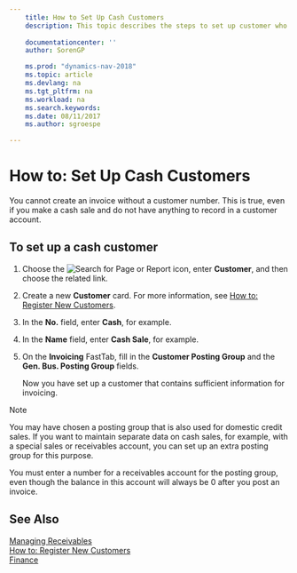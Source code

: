 ```yaml
---
    title: How to Set Up Cash Customers 
    description: This topic describes the steps to set up customer who pays in cash.
    
    documentationcenter: ''
    author: SorenGP

    ms.prod: "dynamics-nav-2018"
    ms.topic: article
    ms.devlang: na
    ms.tgt_pltfrm: na
    ms.workload: na
    ms.search.keywords:
    ms.date: 08/11/2017
    ms.author: sgroespe

---
```

# How to: Set Up Cash Customers
You cannot create an invoice without a customer number. This is true, even if you make a cash sale and do not have anything to record in a customer account.  

## To set up a cash customer  
1. Choose the ![Search for Page or Report](media/ui-search/search_small.png "Search for Page or Report icon") icon, enter **Customer**, and then choose the related link.  
2. Create a new **Customer** card. For more information, see [How to: Register New Customers](sales-how-register-new-customers.md).
3. In the **No.** field, enter **Cash**, for example.  
4. In the **Name** field, enter **Cash Sale**, for example.  
5. On the **Invoicing** FastTab, fill in the **Customer Posting Group** and the **Gen. Bus. Posting Group** fields.  

   Now you have set up a customer that contains sufficient information for invoicing.  

> [!NOTE]  
>  You may have chosen a posting group that is also used for domestic credit sales. If you want to maintain separate data on cash sales, for example, with a special sales or receivables account, you can set up an extra posting group for this purpose.  
>   
>  You must enter a number for a receivables account for the posting group, even though the balance in this account will always be 0 after you post an invoice.  

## See Also
[Managing Receivables](receivables-manage-receivables.md)  
[How to: Register New Customers](sales-how-register-new-customers.md)    
[Finance](finance.md)  

